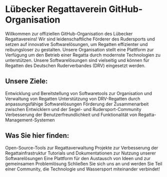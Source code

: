 # Lübecker Regattaverein GitHub-Organisation
Willkommen zur offiziellen GitHub-Organisation des Lübecker Regattavereins!
Wir sind leidenschaftliche Förderer des Rudersports und setzen auf innovative Softwarelösungen, um Regatten effizienter und reibungsloser zu gestalten.
Unsere Organisation stellt eine Plattform zur Verfügung um den Betrieb einer Regatta durch modernste Technologien zu unterstützen.
Unsere Softwarelösungen sind vielseitig und können für Regatten des Deutschen Ruderverbandes (DRV) eingesetzt werden.

## Unsere Ziele:

Entwicklung und Bereitstellung von Softwaretools zur Organisation und Verwaltung von Regatten
Unterstützung von DRV-Regatten durch anpassungsfähige Softwarelösungen
Förderung der Zusammenarbeit zwischen Entwicklern und der Segel- und Rudersport-Community
Verbesserung der Benutzerfreundlichkeit und Funktionalität von Regatta-Management-Systemen

## Was Sie hier finden:

Open-Source-Tools zur Regattaverwaltung
Projekte zur Verbesserung der Regattainfrastruktur
Tutorials und Dokumentationen zur Nutzung unserer Softwarelösungen
Eine Plattform für den Austausch von Ideen und zur gemeinsamen Problemlösung
Schließen Sie sich uns an und werden Sie Teil einer Community, die Technologie und Wassersport miteinander verbindet!
